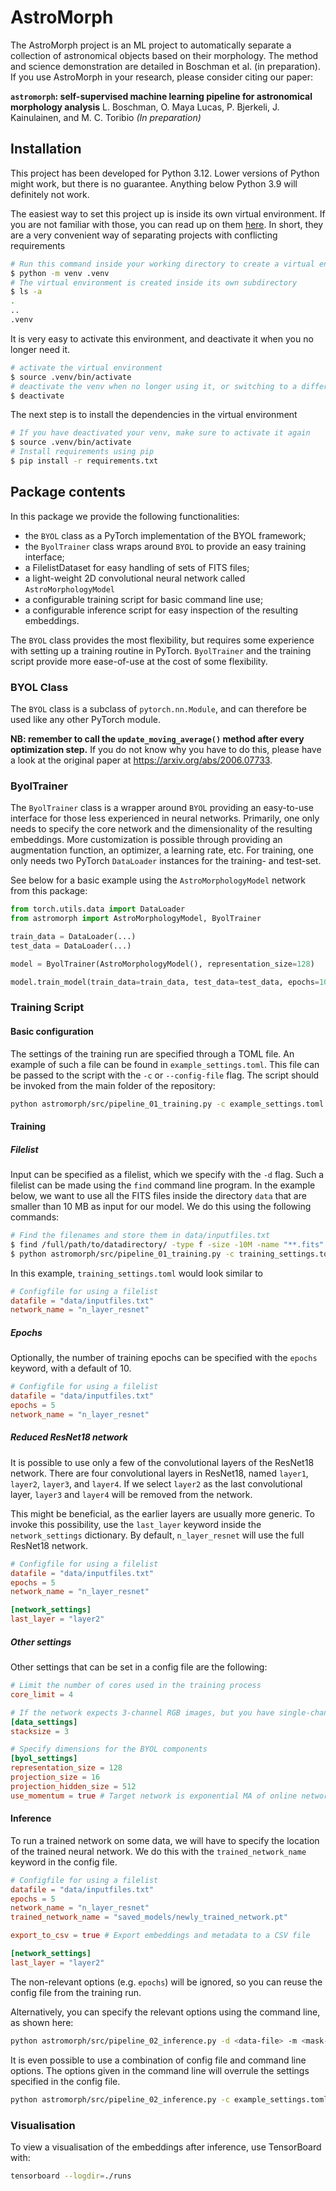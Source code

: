 # AstroMorph

The AstroMorph project is an ML project to automatically separate a collection of astronomical objects based on their morphology. The method and science demonstration are detailed in Boschman et al. (in preparation). If you use AstroMorph in your research, please consider citing our paper:

**```astromorph```: self-supervised machine learning pipeline for astronomical morphology analysis**
L. Boschman, O. Maya Lucas, P. Bjerkeli, J. Kainulainen, and M. C. Toribio
*(In preparation)*

## Installation

This project has been developed for Python 3.12.
Lower versions of Python might work, but there is no guarantee.
Anything below Python 3.9 will definitely not work.

The easiest way to set this project up is inside its own virtual environment.
If you are not familiar with those, you can read up on them [here](https://docs.python.org/3/library/venv.html).
In short, they are a very convenient way of separating projects with conflicting
requirements

```bash
# Run this command inside your working directory to create a virtual environment
$ python -m venv .venv
# The virtual environment is created inside its own subdirectory
$ ls -a
.
..
.venv
```

It is very easy to activate this environment, and deactivate it when you no longer need it.

```bash
# activate the virtual environment
$ source .venv/bin/activate
# deactivate the venv when no longer using it, or switching to a different project
$ deactivate
```

The next step is to install the dependencies in the virtual environment

```bash
# If you have deactivated your venv, make sure to activate it again
$ source .venv/bin/activate
# Install requirements using pip
$ pip install -r requirements.txt
```

## Package contents

In this package we provide the following functionalities:

- the `BYOL` class as a PyTorch implementation of the BYOL framework;
- the `ByolTrainer` class wraps around `BYOL` to provide an easy training interface;
- a FilelistDataset for easy handling of sets of FITS files;
- a light-weight 2D convolutional neural network called `AstroMorphologyModel`
- a configurable training script for basic command line use;
- a configurable inference script for easy inspection of the resulting embeddings.

The `BYOL` class provides the most flexibility, but requires some experience with setting up a training routine in PyTorch.
`ByolTrainer` and the training script provide more ease-of-use at the cost of some flexibility.

### BYOL Class

The `BYOL` class is a subclass of `pytorch.nn.Module`, and can therefore be used like any other PyTorch module.

**NB: remember to call the `update_moving_average()` method after every optimization step.**
If you do not know why you have to do this, please have a look at the original paper at <https://arxiv.org/abs/2006.07733>.

### ByolTrainer

The `ByolTrainer` class is a wrapper around `BYOL` providing an easy-to-use interface for those less experienced in neural networks.
Primarily, one only needs to specify the core network and the dimensionality of the resulting embeddings.
More customization is possible through providing an augmentation function, an optimizer, a learning rate, etc.
For training, one only needs two PyTorch `DataLoader` instances for the training- and test-set.

See below for a basic example using the `AstroMorphologyModel` network from this package:

```python
from torch.utils.data import DataLoader
from astromorph import AstroMorphologyModel, ByolTrainer

train_data = DataLoader(...)
test_data = DataLoader(...)

model = ByolTrainer(AstroMorphologyModel(), representation_size=128)

model.train_model(train_data=train_data, test_data=test_data, epochs=10)
```



### Training Script

#### Basic configuration

The settings of the training run are specified through a TOML file.
An example of such a file can be found in `example_settings.toml`.
This file can be passed to the script with the `-c` or `--config-file` flag.
The script should be invoked from the main folder of the repository:

```bash
python astromorph/src/pipeline_01_training.py -c example_settings.toml
```

#### Training

##### Filelist

Input can be specified as a filelist, which we specify with the `-d` flag.
Such a filelist can be made using the `find` command line program.
In the example below, we want to use all the FITS files inside the directory `data`
that are smaller than 10 MB as input for our model.
We do this using the following commands:

```bash
# Find the filenames and store them in data/inputfiles.txt
$ find /full/path/to/datadirectory/ -type f -size -10M -name "**.fits" > data/inputfiles.txt
$ python astromorph/src/pipeline_01_training.py -c training_settings.toml
```

In this example, `training_settings.toml` would look similar to

```toml
# Configfile for using a filelist
datafile = "data/inputfiles.txt"
network_name = "n_layer_resnet"
```

<!-- #### Masked data -->
<!---->
<!-- When extracting objects from a binary mask, the script expects the following input: -->
<!---->
<!-- - a single FITS file containing all the data -->
<!-- - a FITS file of the same size with a binary mask, where all the object pixels are coded with a `1` -->
<!---->
<!-- Now the config file would have the added keyword `maskfile`: -->
<!---->
<!-- ```toml -->
<!-- # Configfile for using masked data in two FITS files -->
<!-- datafile = "data/data_file.fits" -->
<!-- maskfile = "data/masked_file.fits" -->
<!-- network_name = "n_layer_resnet" -->
<!-- ``` -->

##### Epochs

Optionally, the number of training epochs can be specified with the `epochs` keyword, with a default of 10.

```toml
# Configfile for using a filelist
datafile = "data/inputfiles.txt"
epochs = 5
network_name = "n_layer_resnet"
```

##### Reduced ResNet18 network

It is possible to use only a few of the convolutional layers of the ResNet18 network.
There are four convolutional layers in ResNet18, named `layer1`, `layer2`,
`layer3`, and `layer4`.
If we select `layer2` as the last convolutional layer, `layer3` and `layer4`
will be removed from the network.

This might be beneficial, as the earlier layers are usually more generic.
To invoke this possibility, use the `last_layer` keyword inside the `network_settings` dictionary.
By default, `n_layer_resnet` will use the full ResNet18 network.

```toml
# Configfile for using a filelist
datafile = "data/inputfiles.txt"
epochs = 5
network_name = "n_layer_resnet"

[network_settings]
last_layer = "layer2"
```

##### Other settings

Other settings that can be set in a config file are the following:
```toml
# Limit the number of cores used in the training process
core_limit = 4

# If the network expects 3-channel RGB images, but you have single-channel images
[data_settings]
stacksize = 3

# Specify dimensions for the BYOL components
[byol_settings]
representation_size = 128
projection_size = 16
projection_hidden_size = 512
use_momentum = true # Target network is exponential MA of online network.
```

#### Inference

To run a trained network on some data, we will have to specify the location of the trained neural network.
We do this with the `trained_network_name` keyword in the config file.

```toml
# Configfile for using a filelist
datafile = "data/inputfiles.txt"
epochs = 5
network_name = "n_layer_resnet"
trained_network_name = "saved_models/newly_trained_network.pt"

export_to_csv = true # Export embeddings and metadata to a CSV file

[network_settings]
last_layer = "layer2"
```

The non-relevant options (e.g. `epochs`) will be ignored, so you can reuse the config file from the training run.

Alternatively, you can specify the relevant options using the command line, as shown here:

```bash
python astromorph/src/pipeline_02_inference.py -d <data-file> -m <mask-file> -n <trained-network-file>
```

It is even possible to use a combination of config file and command line options.
The options given in the command line will overrule the settings specified in the config file.

```bash
python astromorph/src/pipeline_02_inference.py -c example_settings.toml -n saved_models/newly_trained_network.pt
```

### Visualisation

To view a visualisation of the embeddings after inference, use TensorBoard with:

```bash
tensorboard --logdir=./runs
```
